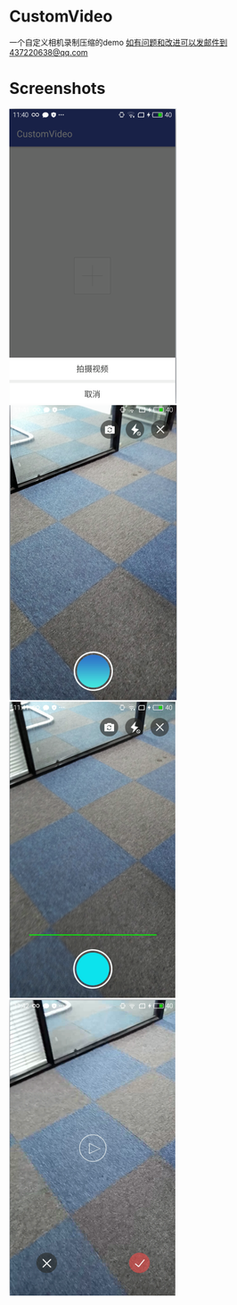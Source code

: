 # CustomVideo
一个自定义相机录制压缩的demo 如有问题和改进可以发邮件到437220638@qq.com

# Screenshots
![image](/screenshots/photo1.png) ![image](/screenshots/photo2.png) ![image](/screenshots/photo3.png) ![image](/screenshots/photo4.png)
